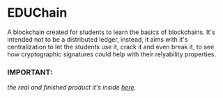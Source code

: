 # EDUChain
A blockchain created for students to learn the basics of blockchains.
It's intended not to be a distributed ledger, instead, it aims with it's centralization to let the students use it, crack it and even break it, to see how cryptographic
signatures could help with their relyability properties.
### IMPORTANT:
*the real and finished product it's inside [here](https://github.com/RiccardoTonioloDev/EDUChain/tree/main/EDUChainV2).*
